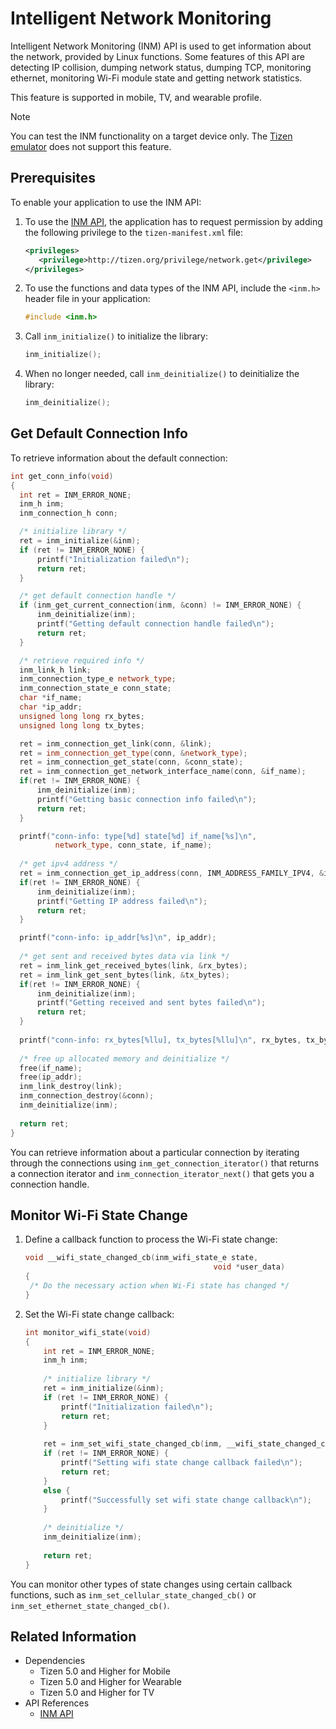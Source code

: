 # Intelligent Network Monitoring

Intelligent Network Monitoring (INM) API is used to get information about the network, provided by Linux functions. Some features of this API are detecting IP collision, dumping network status, dumping TCP, monitoring ethernet, monitoring Wi-Fi module state and getting network statistics.

This feature is supported in mobile, TV, and wearable profile.

> [!NOTE]
> You can test the INM functionality on a target device only. The [Tizen emulator](../../../tizen-studio/common-tools/emulator.md) does not support this feature.

## Prerequisites

To enable your application to use the INM API:

1. To use the [INM API](../../api/common/latest/group__CAPI__NETWORK__INM__MODULE.html), the application has to request permission by adding the following privilege to the `tizen-manifest.xml` file:

   ```xml
   <privileges>
      <privilege>http://tizen.org/privilege/network.get</privilege>
   </privileges>
   ```

2. To use the functions and data types of the INM API, include the `<inm.h>` header file in your application:

   ```cpp
   #include <inm.h>
   ```

3. Call `inm_initialize()` to initialize the library:

    ```cpp
    inm_initialize();
    ```

4. When no longer needed, call `inm_deinitialize()` to deinitialize the library:

   ```cpp
   inm_deinitialize();
   ```
   
## Get Default Connection Info

To retrieve information about the default connection:

   ```cpp
   int get_conn_info(void)
   {
     int ret = INM_ERROR_NONE;
     inm_h inm;
     inm_connection_h conn;

     /* initialize library */
     ret = inm_initialize(&inm);
     if (ret != INM_ERROR_NONE) {
         printf("Initialization failed\n");
         return ret;
     }

     /* get default connection handle */
     if (inm_get_current_connection(inm, &conn) != INM_ERROR_NONE) {
         inm_deinitialize(inm);
         printf("Getting default connection handle failed\n");
         return ret;
     }

     /* retrieve required info */
     inm_link_h link;
     inm_connection_type_e network_type;
     inm_connection_state_e conn_state;
     char *if_name;
     char *ip_addr;
     unsigned long long rx_bytes;
     unsigned long long tx_bytes;

     ret = inm_connection_get_link(conn, &link);
     ret = inm_connection_get_type(conn, &network_type);
     ret = inm_connection_get_state(conn, &conn_state);
     ret = inm_connection_get_network_interface_name(conn, &if_name);
     if(ret != INM_ERROR_NONE) {
         inm_deinitialize(inm);
         printf("Getting basic connection info failed\n");
         return ret;
     }

     printf("conn-info: type[%d] state[%d] if_name[%s]\n",
             network_type, conn_state, if_name);
     
     /* get ipv4 address */
     ret = inm_connection_get_ip_address(conn, INM_ADDRESS_FAMILY_IPV4, &ip_addr);
     if(ret != INM_ERROR_NONE) {
         inm_deinitialize(inm);
         printf("Getting IP address failed\n");
         return ret;
     }

     printf("conn-info: ip_addr[%s]\n", ip_addr);
     
     /* get sent and received bytes data via link */
     ret = inm_link_get_received_bytes(link, &rx_bytes);
     ret = inm_link_get_sent_bytes(link, &tx_bytes);
     if(ret != INM_ERROR_NONE) {
         inm_deinitialize(inm);
         printf("Getting received and sent bytes failed\n");
         return ret;
     }
     
     printf("conn-info: rx_bytes[%llu], tx_bytes[%llu]\n", rx_bytes, tx_bytes);
     
     /* free up allocated memory and deinitialize */
     free(if_name);
     free(ip_addr);
     inm_link_destroy(link);
     inm_connection_destroy(&conn);
     inm_deinitialize(inm);
     
     return ret;
   }
   ```

You can retrieve information about a particular connection by iterating through the connections using `inm_get_connection_iterator()` that returns a connection iterator and `inm_connection_iterator_next()` that gets you a connection handle.

## Monitor Wi-Fi State Change

1. Define a callback function to process the Wi-Fi state change:

    ```cpp
    void __wifi_state_changed_cb(inm_wifi_state_e state,
                                              void *user_data)
    {
     /* Do the necessary action when Wi-Fi state has changed */
    }
    ```
    
2. Set the Wi-Fi state change callback:

    ```cpp
    int monitor_wifi_state(void)
    {
        int ret = INM_ERROR_NONE;
        inm_h inm;
        
        /* initialize library */
        ret = inm_initialize(&inm);
        if (ret != INM_ERROR_NONE) {
            printf("Initialization failed\n");
            return ret;
        }
        
        ret = inm_set_wifi_state_changed_cb(inm, __wifi_state_changed_cb, NULL);
        if (ret != INM_ERROR_NONE) {
            printf("Setting wifi state change callback failed\n");
            return ret;
        }
        else {
            printf("Successfully set wifi state change callback\n");
        }
        
        /* deinitialize */
        inm_deinitialize(inm);
        
        return ret;
    }
    ```
    
You can monitor other types of state changes using certain callback functions, such as `inm_set_cellular_state_changed_cb()` or `inm_set_ethernet_state_changed_cb()`.

## Related Information
- Dependencies
  - Tizen 5.0 and Higher for Mobile
  - Tizen 5.0 and Higher for Wearable
  - Tizen 5.0 and Higher for TV
- API References
  - [INM API](../../api/common/latest/group__CAPI__NETWORK__INM__MODULE.html)
